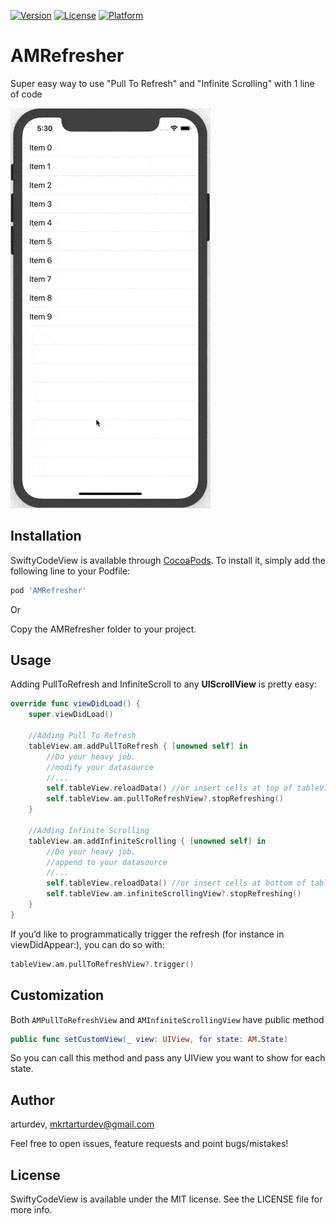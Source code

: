 [![Version](https://img.shields.io/cocoapods/v/AMRefresher.svg?style=flat)](https://cocoapods.org/pods/AMRefresher)
[![License](https://img.shields.io/cocoapods/l/AMRefresher.svg?style=flat)](https://cocoapods.org/pods/AMRefresher)
[![Platform](https://img.shields.io/cocoapods/p/AMRefresher.svg?style=flat)](https://cocoapods.org/pods/AMRefresher)


# AMRefresher
Super easy way to use "Pull To Refresh" and "Infinite Scrolling" with 1 line of code

<img src="https://raw.githubusercontent.com/arturdev/AMRefresher/master/demo.gif">

## Installation

SwiftyCodeView is available through [CocoaPods](https://cocoapods.org). To install
it, simply add the following line to your Podfile:

```ruby
pod 'AMRefresher'
```

Or

Copy the AMRefresher folder to your project.

## Usage

Adding PullToRefresh and InfiniteScroll to any <b>UIScrollView</b> is pretty easy: 

```Swift
override func viewDidLoad() {
    super.viewDidLoad()

    //Adding Pull To Refresh
    tableView.am.addPullToRefresh { [unowned self] in
        //Do your heavy job.
        //modify your datasource
        //...
        self.tableView.reloadData() //or insert cells at top of tableView
        self.tableView.am.pullToRefreshView?.stopRefreshing()
    }
 
    //Adding Infinite Scrolling
    tableView.am.addInfiniteScrolling { [unowned self] in
        //Do your heavy job.
        //append to your datasource
        //...
        self.tableView.reloadData() //or insert cells at bottom of tableView
        self.tableView.am.infiniteScrollingView?.stopRefreshing()
    }
}
```

If you’d like to programmatically trigger the refresh (for instance in viewDidAppear:), you can do so with:
```Swift
tableView.am.pullToRefreshView?.trigger()
```

## Customization

Both `AMPullToRefreshView` and `AMInfiniteScrollingView` have public method 
```Swift
public func setCustomView(_ view: UIView, for state: AM.State)
```
So you can call this method and pass any UIView you want to show for each state.


## Author

arturdev, mkrtarturdev@gmail.com

Feel free to open issues, feature requests and point bugs/mistakes!

## License

SwiftyCodeView is available under the MIT license. See the LICENSE file for more info.

